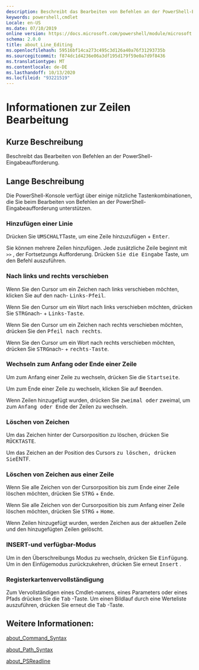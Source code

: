 ```yaml
---
description: Beschreibt das Bearbeiten von Befehlen an der PowerShell-Eingabeaufforderung.
keywords: powershell,cmdlet
Locale: en-US
ms.date: 07/10/2019
online version: https://docs.microsoft.com/powershell/module/microsoft.powershell.core/about/about_line_editing?view=powershell-6&WT.mc_id=ps-gethelp
schema: 2.0.0
title: about_Line_Editing
ms.openlocfilehash: 59516bf14ca273c495c3d126a40a76f31293735b
ms.sourcegitcommit: f874dc1d4236e06a3df195d179f59e0a7d9f8436
ms.translationtype: MT
ms.contentlocale: de-DE
ms.lasthandoff: 10/13/2020
ms.locfileid: "93221519"
---
```

# <a name="about-line-editing"></a>Informationen zur Zeilen Bearbeitung

## <a name="short-description"></a>Kurze Beschreibung

Beschreibt das Bearbeiten von Befehlen an der PowerShell-Eingabeaufforderung.

## <a name="long-description"></a>Lange Beschreibung

Die PowerShell-Konsole verfügt über einige nützliche Tastenkombinationen, die Sie beim Bearbeiten von Befehlen an der PowerShell-Eingabeaufforderung unterstützen.

### <a name="add-a-line"></a>Hinzufügen einer Linie

Drücken Sie <kbd>UMSCHALT</kbd>Taste, um eine Zeile hinzuzufügen + <kbd>Enter</kbd>.

Sie können mehrere Zeilen hinzufügen. Jede zusätzliche Zeile beginnt mit `>>` , der Fortsetzungs Aufforderung. Drücken <kbd>Sie die Eingabe</kbd> Taste, um den Befehl auszuführen.

### <a name="move-left-and-right"></a>Nach links und rechts verschieben

Wenn Sie den Cursor um ein Zeichen nach links verschieben möchten, klicken Sie auf den nach- <kbd>Links-Pfeil</kbd>.

Wenn Sie den Cursor um ein Wort nach links verschieben möchten, drücken Sie <kbd>STRG</kbd>nach- + <kbd>Links-Taste</kbd>.

Wenn Sie den Cursor um ein Zeichen nach rechts verschieben möchten, drücken Sie den <kbd>Pfeil nach rechts</kbd>.

Wenn Sie den Cursor um ein Wort nach rechts verschieben möchten, drücken Sie <kbd>STRG</kbd>nach- + <kbd>rechts-Taste</kbd>.

### <a name="move-to-a-lines-beginning-or-end"></a>Wechseln zum Anfang oder Ende einer Zeile

Um zum Anfang einer Zeile zu wechseln, drücken Sie die <kbd>Startseite</kbd>.

Um zum Ende einer Zeile zu wechseln, klicken Sie auf <kbd>Beenden</kbd>.

Wenn Zeilen hinzugefügt wurden, drücken Sie <kbd>zweimal oder</kbd> zweimal, um zum <kbd>Anfang oder Ende</kbd> der Zeilen zu wechseln.

### <a name="delete-characters"></a>Löschen von Zeichen

Um das Zeichen hinter der Cursorposition zu löschen, drücken Sie <kbd>RÜCKTASTE</kbd>.

Um das Zeichen an der Position des Cursors <kbd>zu löschen, drücken Sie</kbd>ENTF.

### <a name="delete-characters-from-a-line"></a>Löschen von Zeichen aus einer Zeile

Wenn Sie alle Zeichen von der Cursorposition bis zum Ende einer Zeile löschen möchten, drücken Sie <kbd>STRG</kbd> + <kbd>Ende</kbd>.

Wenn Sie alle Zeichen von der Cursorposition bis zum Anfang einer Zeile löschen möchten, drücken Sie <kbd>STRG</kbd> + <kbd>Home</kbd>.

Wenn Zeilen hinzugefügt wurden, werden Zeichen aus der aktuellen Zeile und den hinzugefügten Zeilen gelöscht.

### <a name="insert-and-overstrike-mode"></a>INSERT-und verfügbar-Modus

Um in den Überschreibungs Modus zu wechseln, drücken Sie <kbd>Einfügung</kbd>. Um in den Einfügemodus zurückzukehren, drücken Sie erneut <kbd>Insert</kbd> .

### <a name="tab-completion"></a>Registerkartenvervollständigung

Zum Vervollständigen eines Cmdlet-namens, eines Parameters oder eines Pfads drücken Sie die <kbd>Tab</kbd> -Taste. Um einen Bildlauf durch eine Werteliste auszuführen, drücken Sie erneut die <kbd>Tab</kbd> -Taste.

## <a name="see-also"></a>Weitere Informationen:

[about_Command_Syntax](about_Command_Syntax.md)

[about_Path_Syntax](about_Path_Syntax.md)

[about_PSReadline](../../PSReadline/About/about_PSReadline.md)
